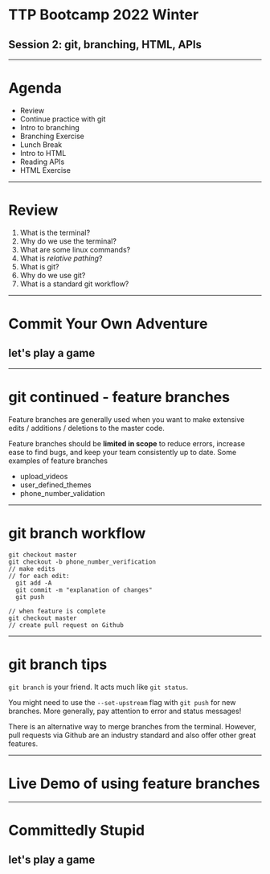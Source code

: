 # TTP Bootcamp 2022 Winter
## Session 2: git, branching, HTML, APIs

---

# Agenda

- Review
- Continue practice with git
- Intro to branching
- Branching Exercise
- Lunch Break
- Intro to HTML
- Reading APIs
- HTML Exercise

---

# Review

1. What is the terminal?
2. Why do we use the terminal?
3. What are some linux commands?
4. What is *relative pathing*?
5. What is git?
6. Why do we use git?
7. What is a standard git workflow?

---

# Commit Your Own Adventure
## let's play a game

---

# git continued - feature branches

Feature branches are generally used when you want to make extensive edits / additions / deletions to the master code.

Feature branches should be **limited in scope** to reduce errors, increase ease to find bugs, and keep your team consistently up to date. Some examples of feature branches

- upload_videos
- user_defined_themes
- phone_number_validation

---

# git branch workflow

```
git checkout master
git checkout -b phone_number_verification
// make edits
// for each edit:
  git add -A
  git commit -m "explanation of changes"
  git push

// when feature is complete
git checkout master
// create pull request on Github
```

---

# git branch tips

`git branch` is your friend. It acts much like `git status`.

You might need to use the `--set-upstream` flag with `git push` for new branches. More generally, pay attention to error and status messages!

There is an alternative way to merge branches from the terminal. However, pull requests via Github are an industry standard and also offer other great features.

---

# Live Demo of using feature branches

---

# Committedly Stupid
## let's play a game
